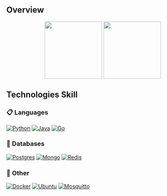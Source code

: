 ## Overview
<div>
<p align="center">
  <a href="https://github.com/raulaguila"  style="text-decoration:none;">
    <img align="center"
        height="150em"
        src="https://github-readme-stats.vercel.app/api?username=raulaguila&show_icons=true&include_all_commits=false&count_private=true&theme=apprentice&hide_border=true&bg_color=0D1117" />
  </a>
  <a href="https://github.com/raulaguila"  style="text-decoration:none;">
  <img align="center"
        height="150em"
        src="https://github-readme-stats.vercel.app/api/top-langs?username=raulaguila&show_icons=true&include_all_commits=true&count_private=true&theme=apprentice&hide_border=true&bg_color=0D1117&layout=compact" />
  </a>
</p>
</div>


## Technologies Skill
### 📋 Languages

[![Python](https://img.shields.io/badge/python-3.10.8-ffdd54?style=for-the-badge&logo=python&logoColor=ffdd54)](https://www.python.org/)
[![Java](https://img.shields.io/badge/Java-17-ED8B00?style=for-the-badge&logo=openjdk&logoColor=ED8B00)](https://www.oracle.com/java/)
[![Go](https://img.shields.io/badge/go-1.20.2-%2300ADD8.svg?style=for-the-badge&logo=go&logoColor=2300ADD8)](https://go.dev/)

### 💾 Databases

[![Postgres](https://img.shields.io/badge/postgres-15.2-%23316192.svg?style=for-the-badge&logo=postgresql&logoColor=23316192)](https://www.postgresql.org/)
[![Mongo](https://img.shields.io/badge/MongoDB-6.0.5-4EA94B?style=for-the-badge&logo=mongodb&logoColor=4EA94B)](https://www.mongodb.com/)
[![Redis](https://img.shields.io/badge/redis-6.2.11-%23DD0031.svg?style=for-the-badge&logo=redis&logoColor=23DD0031)](https://redis.io/)

### 🥅 Other

[![Docker](https://img.shields.io/badge/docker-23.0.2-%230db7ed.svg?style=for-the-badge&logo=docker&logoColor=230db7ed)](https://www.docker.com/)
[![Ubuntu](https://img.shields.io/badge/Ubuntu-22.04.2-E95420?style=for-the-badge&logo=ubuntu&logoColor=E95420)](https://ubuntu.com/)
[![Mosquitto](https://img.shields.io/badge/mosquitto-2.0.15-%233C5280.svg?style=for-the-badge&logo=eclipsemosquitto&logoColor=233C5280)](https://mosquitto.org/)